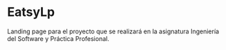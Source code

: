 # EatsyLp

Landing page para el proyecto que se realizará en la asignatura Ingeniería del Software y Práctica Profesional.
